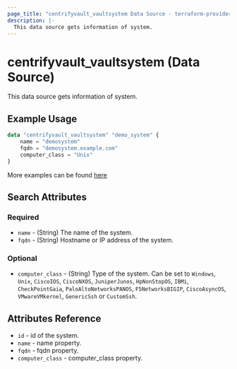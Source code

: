 ```yaml
---
page_title: "centrifyvault_vaultsystem Data Source - terraform-provider-centrifyvault"
description: |-
  This data source gets information of system.
---
```


# centrifyvault_vaultsystem (Data Source)

This data source gets information of system.

## Example Usage

```terraform
data "centrifyvault_vaultsystem" "demo_system" {
    name = "demosystem"
    fqdn = "demosystem.example.com"
    computer_class = "Unix"
}
```

More examples can be found [here](../../examples/centrifyvault_vaultsystem/)

## Search Attributes

### Required

- `name` - (String) The name of the system.
- `fqdn` - (String) Hostname or IP address of the system.

### Optional

- `computer_class` - (String) Type of the system. Can be set to `Windows`, `Unix`, `CiscoIOS`, `CiscoNXOS`, `JuniperJunos`, `HpNonStopOS`, `IBMi`, `CheckPointGaia`, `PaloAltoNetworksPANOS`, `F5NetworksBIGIP`, `CiscoAsyncOS`, `VMwareVMkernel`, `GenericSsh` or `CustomSsh`.

## Attributes Reference

- `id` - id of the system.
- `name` - name property.
- `fqdn` - fqdn property.
- `computer_class` - computer_class property.
